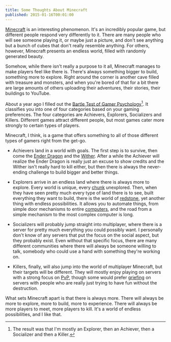 ```yaml
---
title: Some Thoughts About Minecraft
published: 2015-01-16T00:01:00
---
```


[Minecraft][] is an interesting phenomenon. It's an incredibly popular game, but
different people respond very differently to it. There are many people who will
see someone playing it, or maybe just a picture, and don't see anything but a
bunch of cubes that don't really resemble anything. For others, however,
Minecraft presents an endless world, filled with randomly generated beauty.

Somehow, while there isn't really a purpose to it all, Minecraft manages to make
players feel like there is. There's always something bigger to build, something
more to explore. Right around the corner is another cave filled with treasure
and monsters, and when you're bored of that for a bit there are large amounts of
others uploading their adventures, their stories, their buildings to YouTube.

About a year ago I filled out the [Bartle Test of Gamer Psychology][bartle][^1].
It classifies you into one of four categories based on your gaming preferences.
The four categories are Achievers, Explorers, Socializers and Killers. Different
games attract different people, but most games cater more strongly to certain
types of players.

Minecraft, I think, is a game that offers something to all of those different
types of gamers right from the get-go.

- Achievers land in a world with goals. The first step is to survive, then come
  the [Ender Dragon][] and the [Wither][]. After a while the Achiever will
  realize the Ender Dragon is really just an excuse to show credits and the
  Wither isn't really hard to kill either, but then there is always the
  never-ending challenge to build bigger and better things.

- Explorers arrive in an endless land where there is always more to explore.
  Every world is unique, every [chunk][] unexplored. Then, when they have seen
  pretty much every type of land there is to see, built everything they want to
  build, there is the world of [redstone][], yet another thing with endless
  possibilities. It allows you to automate things, from simple door mechanisms
  to entire [computers][], and the road from a simple mechanism to the most
  complex computer is long.

- Socializers will probably jump straight into multiplayer, where there is a
  server for pretty much everything you could possibly want. I personally don't
  know of any servers that put the focus on the social aspect, but they probably
  exist. Even without that specific focus, there are many different communities
  where there will always be someone willing to talk, somebody who could use a
  hand with something they're working on.

- Killers, finally, will also jump into the world of multiplayer Minecraft, but
  their targets will be different. They will mostly enjoy playing on servers
  with a strong focus on [PvP][], though some would prefer [griefing][] on
  servers with people who are really just trying to have fun without the
  destruction.

What sets Minecraft apart is that there is always more. There will always be
more to explore, more to build, more to experience. There will always be more
players to meet, more players to kill. It's a world of endless possibilities,
and I like that.

[^1]: The result was that I'm mostly an Explorer, then an Achiever, then a
Socializer and then a Killer.

[Minecraft]: https://minecraft.net/
[bartle]: http://www.gamerdna.com/quizzes/bartle-test-of-gamer-psychology
[Ender Dragon]: http://minecraft.gamepedia.com/Ender_dragon
[Wither]: http://minecraft.gamepedia.com/Wither
[chunk]: http://minecraft.gamepedia.com/Chunk
[redstone]: http://minecraft.gamepedia.com/Redstone#Redstone_component
[computers]: http://minecraft.gamepedia.com/Tutorials/Redstone_Computers
[PvP]: https://en.wikipedia.org/wiki/Player_versus_player
[griefing]: http://minecraft.gamepedia.com/Griefing
